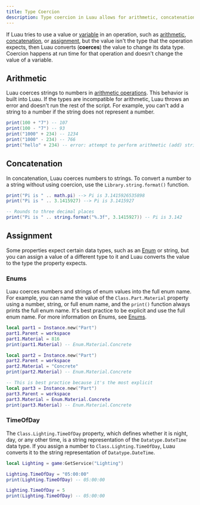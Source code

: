 ```yaml
---
title: Type Coercion
description: Type coercion in Luau allows for arithmetic, concatenation, and assignment of differently typed values.
---
```


If Luau tries to use a value or [variable](./variables.md) in an operation, such as [arithmetic](#arithmetic), [concatenation](#concatenation), or [assignment](#assignment), but the value isn't the type that the operation expects, then Luau converts (**coerces**) the value to change its data type. Coercion happens at run time for that operation and doesn't change the value of a variable.

## Arithmetic

Luau coerces strings to numbers in [arithmetic operations](./operators.md#arithmetic). This behavior is built into Luau. If the types are incompatible for arithmetic, Luau throws an error and doesn't run the rest of the script. For example, you can't add a string to a number if the string does not represent a number.

```lua
print(100 + "7") -- 107
print(100 - "7") -- 93
print("1000" + 234) -- 1234
print("1000" - 234) -- 766
print("hello" + 234) -- error: attempt to perform arithmetic (add) string and number
```

## Concatenation

In concatenation, Luau coerces numbers to strings. To convert a number to a string without using coercion, use the `Library.string.format()` function.

```lua
print("Pi is " .. math.pi) --> Pi is 3.1415926535898
print("Pi is " .. 3.1415927) --> Pi is 3.1415927

-- Rounds to three decimal places
print("Pi is " .. string.format("%.3f", 3.1415927)) -- Pi is 3.142
```

## Assignment

Some properties expect certain data types, such as an [Enum](#enums) or string, but you can assign a value of a different type to it and Luau converts the value to the type the property expects.

### Enums

Luau coerces numbers and strings of enum values into the full enum name. For example, you can name the value of the `Class.Part.Material` property using a number, string, or full enum name, and the `print()` function always prints the full enum name. It's best practice to be explicit and use the full enum name. For more information on Enums, see [Enums](./enums.md).

```lua
local part1 = Instance.new("Part")
part1.Parent = workspace
part1.Material = 816
print(part1.Material) -- Enum.Material.Concrete

local part2 = Instance.new("Part")
part2.Parent = workspace
part2.Material = "Concrete"
print(part2.Material) -- Enum.Material.Concrete

-- This is best practice because it's the most explicit
local part3 = Instance.new("Part")
part3.Parent = workspace
part3.Material = Enum.Material.Concrete
print(part3.Material) -- Enum.Material.Concrete
```

### TimeOfDay

The `Class.Lighting.TimeOfDay` property, which defines whether it is night, day, or any other time, is a string representation of the `Datatype.DateTime` data type. If you assign a number to `Class.Lighting.TimeOfDay`, Luau converts it to the string representation of `Datatype.DateTime`.

```lua
local Lighting = game:GetService("Lighting")

Lighting.TimeOfDay = "05:00:00"
print(Lighting.TimeOfDay) -- 05:00:00

Lighting.TimeOfDay = 5
print(Lighting.TimeOfDay) -- 05:00:00
```
